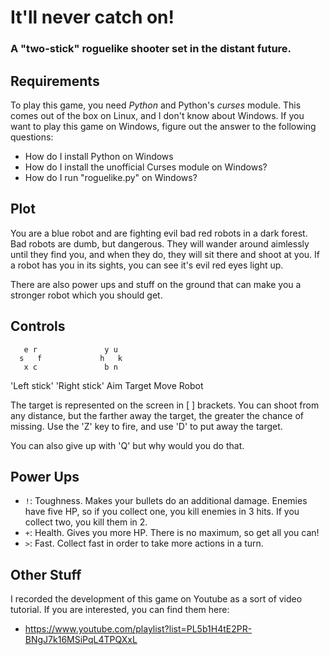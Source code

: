 It'll never catch on!
=====================

### A "two-stick" roguelike shooter set in the distant future.


Requirements
------------
To play this game, you need *Python* and Python's *curses* module. This comes
out of the box on Linux, and I don't know about Windows. If you want to play this
game on Windows, figure out the answer to the following questions:

 * How do I install Python on Windows
 * How do I install the unofficial Curses module on Windows?
 * How do I run "roguelike.py" on Windows?



Plot
----
You are a blue robot and are fighting evil bad red robots in a dark forest.
Bad robots are dumb, but dangerous. They will wander around aimlessly until
they find you, and when they do, they will sit there and shoot at you. If a
robot has you in its sights, you can see it's evil red eyes light up.

There are also power ups and stuff on the ground that can make you a stronger
robot which you should get.


Controls
--------
       e r               y u     
      s   f             h   k    
       x c               b n     
   'Left stick'     'Right stick'
    Aim Target        Move Robot

The target is represented on the screen in [ ] brackets. You can shoot from any
distance, but the farther away the target, the greater the chance of missing.
Use the 'Z' key to fire, and use 'D' to put away the target.

You can also give up with 'Q' but why would you do that.


Power Ups
---------
 * ```!```: Toughness. Makes your bullets do an additional damage. Enemies have
   five HP, so if you collect one, you kill enemies in 3 hits. If you collect two,
   you kill them in 2.
 * ```+```: Health. Gives you more HP. There is no maximum, so get all you can!
 * ```>```: Fast. Collect fast in order to take more actions in a turn.


Other Stuff
-----------
I recorded the development of this game on Youtube as a sort of video tutorial.
If you are interested, you can find them here:

 * https://www.youtube.com/playlist?list=PL5b1H4tE2PR-BNgJ7k16MSiPqL4TPQXxL





